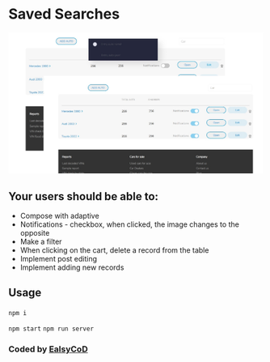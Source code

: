 # Saved Searches

![Design preview for the Saved Searches](./design/desktop-preview.jpg)

## Your users should be able to:

- Compose with adaptive
- Notifications - checkbox, when clicked, the image changes to the opposite
- Make a filter
- When clicking on the cart, delete a record from the table
- Implement post editing
- Implement adding new records

## Usage

`npm i`

`npm start` `npm run server`

### Coded by [EalsyCoD](https://github.com/EalsyCoD)